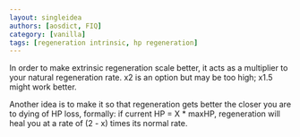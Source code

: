 ```yaml
---
layout: singleidea
authors: [aosdict, FIQ]
category: [vanilla]
tags: [regeneration intrinsic, hp regeneration]
---
```

In order to make extrinsic regeneration scale better, it acts as a multiplier to your natural regeneration rate. x2 is an option but may be too high; x1.5 might work better.

Another idea is to make it so that regeneration gets better the closer you are to dying of HP loss, formally: if current HP = X * maxHP, regeneration will heal you at a rate of (2 - x) times its normal rate.
